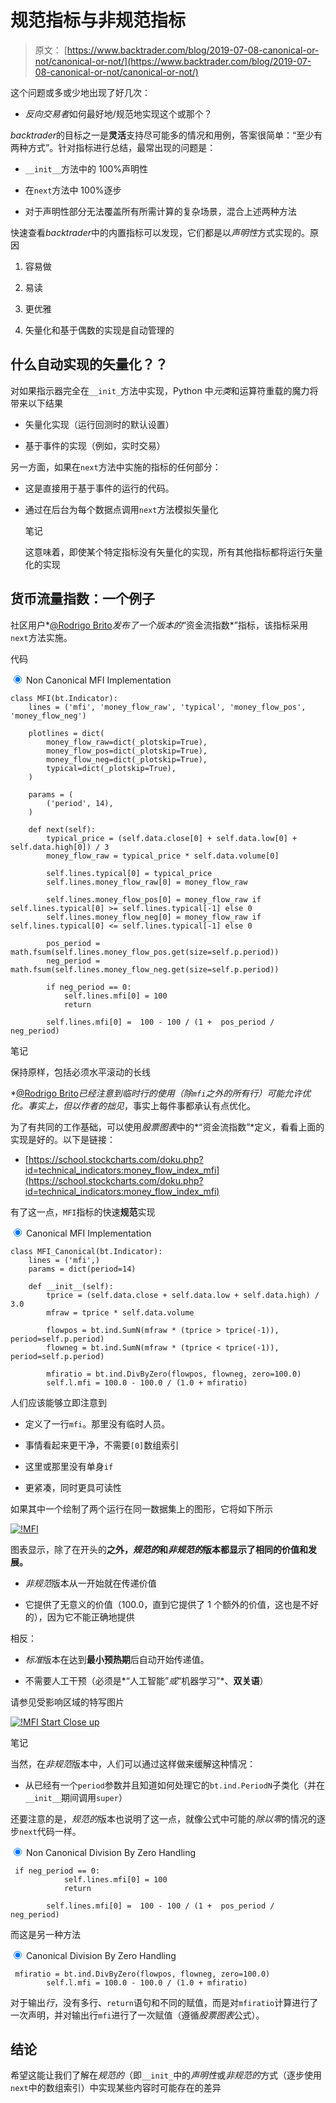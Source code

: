 # 规范指标与非规范指标

> 原文： [https://www.backtrader.com/blog/2019-07-08-canonical-or-not/canonical-or-not/](https://www.backtrader.com/blog/2019-07-08-canonical-or-not/canonical-or-not/)

这个问题或多或少地出现了好几次：

*   *反向交易者*如何最好地/规范地实现这个或那个？

*backtrader*的目标之一是**灵活**支持尽可能多的情况和用例，答案很简单：“至少有两种方式”。针对指标进行总结，最常出现的问题是：

*   `__init__`方法中的 100%声明性

*   在`next`方法中 100%逐步

*   对于声明性部分无法覆盖所有所需计算的复杂场景，混合上述两种方法

快速查看*backtrader*中的内置指标可以发现，它们都是以*声明性*方式实现的。原因

1.  容易做

2.  易读

3.  更优雅

4.  矢量化和基于偶数的实现是自动管理的

## 什么自动实现的矢量化？？

对如果指示器完全在`__init_`方法中实现，Python 中*元类*和运算符重载的魔力将带来以下结果

*   矢量化实现（运行回测时的默认设置）

*   基于事件的实现（例如，实时交易）

另一方面，如果在`next`方法中实施的指标的任何部分：

*   这是直接用于基于事件的运行的代码。

*   通过在后台为每个数据点调用`next`方法模拟矢量化

    笔记

    这意味着，即使某个特定指标没有矢量化的实现，所有其他指标都将运行矢量化的实现

## 货币流量指数：一个例子

社区用户*[@Rodrigo Brito](https://community.backtrader.com/user/rodrigo-brito)*发布了一个版本的*“资金流指数*”指标，该指标采用`next`方法实施。

代码

<input name="__tabs_1" type="radio" id="__tab_1_0" checked="checked"> <label for="__tab_1_0">Non Canonical MFI Implementation</label>

```
class MFI(bt.Indicator):
    lines = ('mfi', 'money_flow_raw', 'typical', 'money_flow_pos', 'money_flow_neg')

    plotlines = dict(
        money_flow_raw=dict(_plotskip=True),
        money_flow_pos=dict(_plotskip=True),
        money_flow_neg=dict(_plotskip=True),
        typical=dict(_plotskip=True),
    )

    params = (
        ('period', 14),
    )

    def next(self):
        typical_price = (self.data.close[0] + self.data.low[0] + self.data.high[0]) / 3
        money_flow_raw = typical_price * self.data.volume[0]

        self.lines.typical[0] = typical_price
        self.lines.money_flow_raw[0] = money_flow_raw

        self.lines.money_flow_pos[0] = money_flow_raw if self.lines.typical[0] >= self.lines.typical[-1] else 0
        self.lines.money_flow_neg[0] = money_flow_raw if self.lines.typical[0] <= self.lines.typical[-1] else 0

        pos_period = math.fsum(self.lines.money_flow_pos.get(size=self.p.period))
        neg_period = math.fsum(self.lines.money_flow_neg.get(size=self.p.period))

        if neg_period == 0:
            self.lines.mfi[0] = 100
            return

        self.lines.mfi[0] =  100 - 100 / (1 +  pos_period / neg_period) 
```

笔记

保持原样，包括必须水平滚动的长线

*[@Rodrigo Brito](https://community.backtrader.com/user/rodrigo-brito)*已经注意到临时行的使用（除`mfi`之外的所有行）可能允许优化。事实上，但以作者的拙见*，事实上每件事都承认有点优化。

为了有共同的工作基础，可以使用*股票图表*中的*“资金流指数”*定义，看看上面的实现是好的。以下是链接：

*   [https://school.stockcharts.com/doku.php?id=technical_indicators:money_flow_index_mfi](https://school.stockcharts.com/doku.php?id=technical_indicators:money_flow_index_mfi)

有了这一点，`MFI`指标的快速**规范**实现

<input name="__tabs_2" type="radio" id="__tab_2_0" checked="checked"> <label for="__tab_2_0">Canonical MFI Implementation</label>

```
class MFI_Canonical(bt.Indicator):
    lines = ('mfi',)
    params = dict(period=14)

    def __init__(self):
        tprice = (self.data.close + self.data.low + self.data.high) / 3.0
        mfraw = tprice * self.data.volume

        flowpos = bt.ind.SumN(mfraw * (tprice > tprice(-1)), period=self.p.period)
        flowneg = bt.ind.SumN(mfraw * (tprice < tprice(-1)), period=self.p.period)

        mfiratio = bt.ind.DivByZero(flowpos, flowneg, zero=100.0)
        self.l.mfi = 100.0 - 100.0 / (1.0 + mfiratio) 
```

人们应该能够立即注意到

*   定义了一行`mfi`。那里没有临时人员。

*   事情看起来更干净，不需要`[0]`数组索引

*   这里或那里没有单身`if`

*   更紧凑，同时更具可读性

如果其中一个绘制了两个运行在同一数据集上的图形，它将如下所示

[![!MFI](../Images/f52a94b44874329c0bab85e2f90ecb25.png)](../mfi.png)

图表显示，除了在开头的**之外，*规范的*和*非规范的*版本都显示了相同的价值和发展。**

*   *非规范*版本从一开始就在传递价值

*   它提供了无意义的价值（100.0，直到它提供了 1 个额外的价值，这也是不好的），因为它不能正确地提供

相反：

*   *标准*版本在达到**最小预热期**后自动开始传递值。

*   不需要人工干预（必须是*“人工智能”*或*“机器学习”*、**双关语**）

请参见受影响区域的特写图片

[![!MFI Start Close up](../Images/2a9b9c7c6d51e9242307b3c3ed24b046.png)](../mfi-start-closeup.png)

笔记

当然，在*非规范*版本中，人们可以通过这样做来缓解这种情况：

*   从已经有一个`period`参数并且知道如何处理它的`bt.ind.PeriodN`子类化（并在`__init__`期间调用`super`）

还要注意的是，*规范的*版本也说明了这一点，就像公式中可能的*除以零*的情况的逐步`next`代码一样。

<input name="__tabs_3" type="radio" id="__tab_3_0" checked="checked"> <label for="__tab_3_0">Non Canonical Division By Zero Handling</label>

```
 if neg_period == 0:
            self.lines.mfi[0] = 100
            return

        self.lines.mfi[0] =  100 - 100 / (1 +  pos_period / neg_period) 
```

而这是另一种方法

<input name="__tabs_4" type="radio" id="__tab_4_0" checked="checked"> <label for="__tab_4_0">Canonical Division By Zero Handling</label>

```
 mfiratio = bt.ind.DivByZero(flowpos, flowneg, zero=100.0)
        self.l.mfi = 100.0 - 100.0 / (1.0 + mfiratio) 
```

对于输出*行*，没有多行、`return`语句和不同的赋值，而是对`mfiratio`计算进行了一次声明，并对输出行`mfi`进行了一次赋值（遵循*股票图表*公式）。

## 结论

希望这能让我们了解在*规范的*（即`__init_`中的*声明性*或*非规范的*方式（逐步使用`next`中的数组索引）中实现某些内容时可能存在的差异